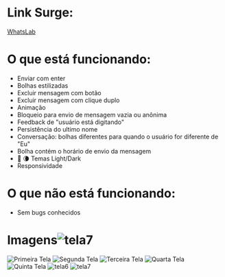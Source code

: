 # Link Surge:
[WhatsLab](http://chemical-system.surge.sh)

# O que está funcionando:

- Enviar com enter
- Bolhas estilizadas
- Excluir mensagem com botão
- Excluir mensagem com clique duplo
- Animação
- Bloqueio para envio de mensagem vazia ou anônima
- Feedback de "usuário está digitando"
- Persistência do ultimo nome
- Conversação: bolhas diferentes para quando o usuário for diferente de "Eu"
- Bolha contém o horário de envio da mensagem
- 🌟 🌘 Temas Light/Dark
- Responsividade


# O que não está funcionando:

- Sem bugs conhecidos


# Imagens![tela7](https://user-images.githubusercontent.com/5132840/133941294-7463aa37-cf47-4be3-b7bf-9c40a33520ea.png)


![Primeira Tela](https://i.ibb.co/B3W7qQ2/1.png)
![Segunda Tela](https://i.ibb.co/CK5WRkJ/2.png)
![Terceira Tela](https://i.ibb.co/sgpmRj8/3.png)
![Quarta Tela](https://i.ibb.co/bm0QY0w/4.png)
![Quinta Tela](https://i.ibb.co/8P3jhwt/tela2.png)
![tela6](https://user-images.githubusercontent.com/5132840/133931395-1bedc028-096c-4889-a0b8-509c92243b78.png)
![tela7](https://user-images.githubusercontent.com/5132840/133941298-746db1db-a21a-42fc-889c-208ac2edb81d.png)
